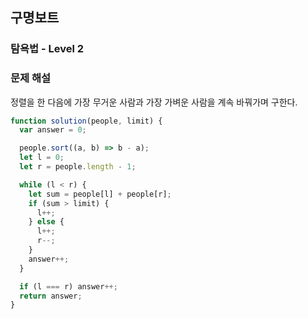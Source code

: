 ## 구명보트

### 탐욕법 - Level 2

### 문제 해설

정렬을 한 다음에 가장 무거운 사람과 가장 가벼운 사람을 계속 바꿔가며 구한다.

```js
function solution(people, limit) {
  var answer = 0;

  people.sort((a, b) => b - a);
  let l = 0;
  let r = people.length - 1;

  while (l < r) {
    let sum = people[l] + people[r];
    if (sum > limit) {
      l++;
    } else {
      l++;
      r--;
    }
    answer++;
  }

  if (l === r) answer++;
  return answer;
}
```
